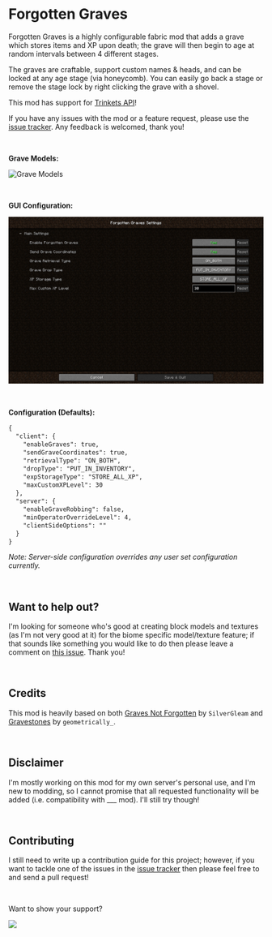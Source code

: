# Forgotten Graves

Forgotten Graves is a highly configurable fabric mod that adds a grave which stores items and XP upon death; the grave will then begin to age at random intervals between 4 different stages.

The graves are craftable, support custom names & heads, and can be locked at any age stage (via honeycomb). You can easily go back a stage or remove the stage lock by right clicking the grave with a shovel.

This mod has support for [Trinkets API](https://www.curseforge.com/minecraft/mc-mods/trinkets-fabric)!

If you have any issues with the mod or a feature request, please use the [issue tracker](https://github.com/ginsm/forgotten-graves/issues). Any feedback is welcomed, thank you!


 

**Grave Models:**

![Grave Models](docs/screenshots/GraveModels.gif)

 

**GUI Configuration:**

![Forgotten Graves Config](docs/screenshots/ConfigScreen.png)

 

**Configuration (Defaults):**

```
{
  "client": {
    "enableGraves": true,
    "sendGraveCoordinates": true,
    "retrievalType": "ON_BOTH",
    "dropType": "PUT_IN_INVENTORY",
    "expStorageType": "STORE_ALL_XP",
    "maxCustomXPLevel": 30
  },
  "server": {
    "enableGraveRobbing": false,
    "minOperatorOverrideLevel": 4,
    "clientSideOptions": ""
  }
}
```


*Note: Server-side configuration overrides any user set configuration currently.*

 

## Want to help out?
I'm looking for someone who's good at creating block models and textures (as I'm not very good at it) for the biome specific model/texture feature; if that sounds like something you would like to do then please leave a comment on [this issue](https://github.com/ginsm/forgotten-graves/issues/7). Thank you!

 
## Credits

This mod is heavily based on both [Graves Not Forgotten](https://www.curseforge.com/minecraft/mc-mods/not-forgotten) by `SilverGleam` and [Gravestones](https://www.curseforge.com/minecraft/mc-mods/gravestones) by `geometrically_`.

 
## Disclaimer

I'm mostly working on this mod for my own server's personal use, and I'm new to modding, so I cannot promise that all requested functionality will be added (i.e. compatibility with ___ mod). I'll still try though!

 
## Contributing

I still need to write up a contribution guide for this project; however, if you want to tackle one of the issues in the [issue tracker](https://github.com/ginsm/forgotten-graves/issues) then please feel free to and send a pull request!

 

Want to show your support?

<a href="https://www.buymeacoffee.com/mgin"><img src="https://img.buymeacoffee.com/button-api/?text=Buy me a coffee&emoji=&slug=mgin&button_colour=5F7FFF&font_colour=ffffff&font_family=Cookie&outline_colour=000000&coffee_colour=FFDD00"></a>
